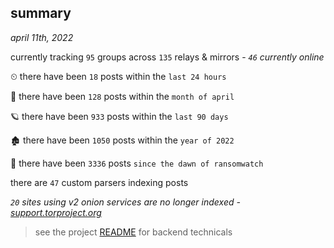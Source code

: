 
## summary
_april 11th, 2022_

currently tracking `95` groups across `135` relays & mirrors - _`46` currently online_

⏲ there have been `18` posts within the `last 24 hours`

🦈 there have been `128` posts within the `month of april`

🪐 there have been `933` posts within the `last 90 days`

🏚 there have been `1050` posts within the `year of 2022`

🦕 there have been `3336` posts `since the dawn of ransomwatch`

there are `47` custom parsers indexing posts

_`20` sites using v2 onion services are no longer indexed - [support.torproject.org](https://support.torproject.org/onionservices/v2-deprecation/)_

> see the project [README](https://github.com/thetanz/ransomwatch#ransomwatch--) for backend technicals

